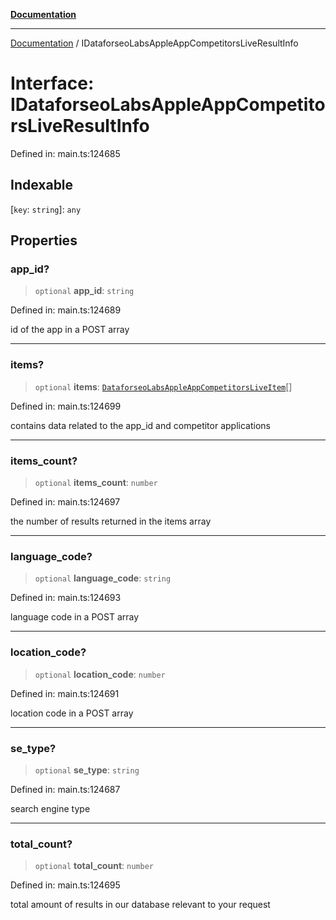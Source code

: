[**Documentation**](../README.md)

***

[Documentation](../README.md) / IDataforseoLabsAppleAppCompetitorsLiveResultInfo

# Interface: IDataforseoLabsAppleAppCompetitorsLiveResultInfo

Defined in: main.ts:124685

## Indexable

\[`key`: `string`\]: `any`

## Properties

### app\_id?

> `optional` **app\_id**: `string`

Defined in: main.ts:124689

id of the app in a POST array

***

### items?

> `optional` **items**: [`DataforseoLabsAppleAppCompetitorsLiveItem`](../classes/DataforseoLabsAppleAppCompetitorsLiveItem.md)[]

Defined in: main.ts:124699

contains data related to the app_id and competitor applications

***

### items\_count?

> `optional` **items\_count**: `number`

Defined in: main.ts:124697

the number of results returned in the items array

***

### language\_code?

> `optional` **language\_code**: `string`

Defined in: main.ts:124693

language code in a POST array

***

### location\_code?

> `optional` **location\_code**: `number`

Defined in: main.ts:124691

location code in a POST array

***

### se\_type?

> `optional` **se\_type**: `string`

Defined in: main.ts:124687

search engine type

***

### total\_count?

> `optional` **total\_count**: `number`

Defined in: main.ts:124695

total amount of results in our database relevant to your request
